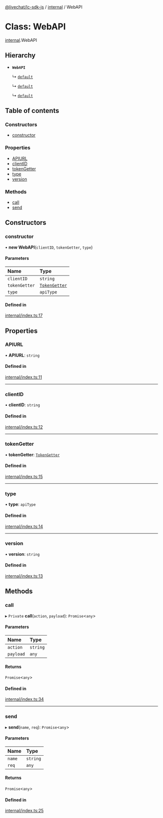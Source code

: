[@livechat/lc-sdk-js](../README.md) / [internal](../modules/internal.md) / WebAPI

# Class: WebAPI

[internal](../modules/internal.md).WebAPI

## Hierarchy

- **`WebAPI`**

  ↳ [`default`](agent_web.default.md)

  ↳ [`default`](configuration.default.md)

  ↳ [`default`](customer_web.default.md)

## Table of contents

### Constructors

- [constructor](internal.WebAPI.md#constructor)

### Properties

- [APIURL](internal.WebAPI.md#apiurl)
- [clientID](internal.WebAPI.md#clientid)
- [tokenGetter](internal.WebAPI.md#tokengetter)
- [type](internal.WebAPI.md#type)
- [version](internal.WebAPI.md#version)

### Methods

- [call](internal.WebAPI.md#call)
- [send](internal.WebAPI.md#send)

## Constructors

### constructor

• **new WebAPI**(`clientID`, `tokenGetter`, `type`)

#### Parameters

| Name | Type |
| :------ | :------ |
| `clientID` | `string` |
| `tokenGetter` | [`TokenGetter`](../modules/authorization.md#tokengetter) |
| `type` | `apiType` |

#### Defined in

[internal/index.ts:17](https://github.com/livechat/lc-sdk-js/blob/7431f2f/src/internal/index.ts#L17)

## Properties

### APIURL

• **APIURL**: `string`

#### Defined in

[internal/index.ts:11](https://github.com/livechat/lc-sdk-js/blob/7431f2f/src/internal/index.ts#L11)

___

### clientID

• **clientID**: `string`

#### Defined in

[internal/index.ts:12](https://github.com/livechat/lc-sdk-js/blob/7431f2f/src/internal/index.ts#L12)

___

### tokenGetter

• **tokenGetter**: [`TokenGetter`](../modules/authorization.md#tokengetter)

#### Defined in

[internal/index.ts:15](https://github.com/livechat/lc-sdk-js/blob/7431f2f/src/internal/index.ts#L15)

___

### type

• **type**: `apiType`

#### Defined in

[internal/index.ts:14](https://github.com/livechat/lc-sdk-js/blob/7431f2f/src/internal/index.ts#L14)

___

### version

• **version**: `string`

#### Defined in

[internal/index.ts:13](https://github.com/livechat/lc-sdk-js/blob/7431f2f/src/internal/index.ts#L13)

## Methods

### call

▸ `Private` **call**(`action`, `payload`): `Promise`<`any`\>

#### Parameters

| Name | Type |
| :------ | :------ |
| `action` | `string` |
| `payload` | `any` |

#### Returns

`Promise`<`any`\>

#### Defined in

[internal/index.ts:34](https://github.com/livechat/lc-sdk-js/blob/7431f2f/src/internal/index.ts#L34)

___

### send

▸ **send**(`name`, `req`): `Promise`<`any`\>

#### Parameters

| Name | Type |
| :------ | :------ |
| `name` | `string` |
| `req` | `any` |

#### Returns

`Promise`<`any`\>

#### Defined in

[internal/index.ts:25](https://github.com/livechat/lc-sdk-js/blob/7431f2f/src/internal/index.ts#L25)
